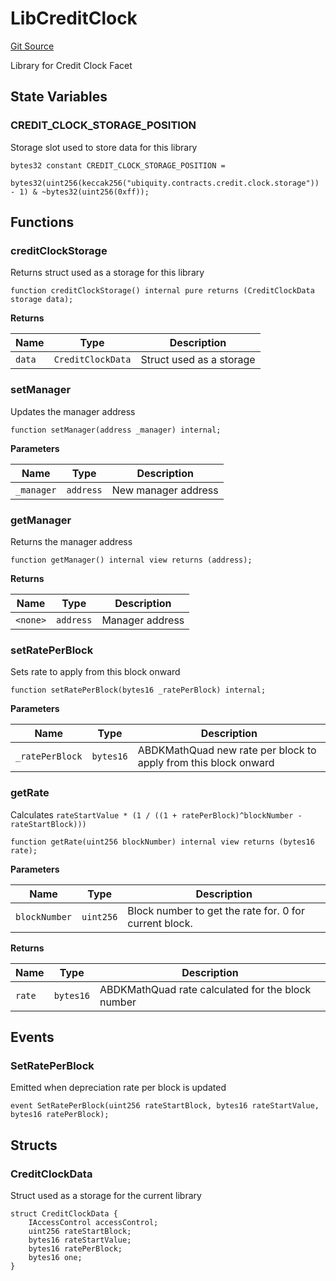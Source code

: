 # LibCreditClock
[Git Source](https://github.com/ubiquity/ubiquity-dollar/blob/8aaa03cffd9aba9b0325a42c35c9bebd3a97267d/src/dollar/libraries/LibCreditClock.sol)

Library for Credit Clock Facet


## State Variables
### CREDIT_CLOCK_STORAGE_POSITION
Storage slot used to store data for this library


```solidity
bytes32 constant CREDIT_CLOCK_STORAGE_POSITION =
    bytes32(uint256(keccak256("ubiquity.contracts.credit.clock.storage")) - 1) & ~bytes32(uint256(0xff));
```


## Functions
### creditClockStorage

Returns struct used as a storage for this library


```solidity
function creditClockStorage() internal pure returns (CreditClockData storage data);
```
**Returns**

|Name|Type|Description|
|----|----|-----------|
|`data`|`CreditClockData`|Struct used as a storage|


### setManager

Updates the manager address


```solidity
function setManager(address _manager) internal;
```
**Parameters**

|Name|Type|Description|
|----|----|-----------|
|`_manager`|`address`|New manager address|


### getManager

Returns the manager address


```solidity
function getManager() internal view returns (address);
```
**Returns**

|Name|Type|Description|
|----|----|-----------|
|`<none>`|`address`|Manager address|


### setRatePerBlock

Sets rate to apply from this block onward


```solidity
function setRatePerBlock(bytes16 _ratePerBlock) internal;
```
**Parameters**

|Name|Type|Description|
|----|----|-----------|
|`_ratePerBlock`|`bytes16`|ABDKMathQuad new rate per block to apply from this block onward|


### getRate

Calculates `rateStartValue * (1 / ((1 + ratePerBlock)^blockNumber - rateStartBlock)))`


```solidity
function getRate(uint256 blockNumber) internal view returns (bytes16 rate);
```
**Parameters**

|Name|Type|Description|
|----|----|-----------|
|`blockNumber`|`uint256`|Block number to get the rate for. 0 for current block.|

**Returns**

|Name|Type|Description|
|----|----|-----------|
|`rate`|`bytes16`|ABDKMathQuad rate calculated for the block number|


## Events
### SetRatePerBlock
Emitted when depreciation rate per block is updated


```solidity
event SetRatePerBlock(uint256 rateStartBlock, bytes16 rateStartValue, bytes16 ratePerBlock);
```

## Structs
### CreditClockData
Struct used as a storage for the current library


```solidity
struct CreditClockData {
    IAccessControl accessControl;
    uint256 rateStartBlock;
    bytes16 rateStartValue;
    bytes16 ratePerBlock;
    bytes16 one;
}
```


